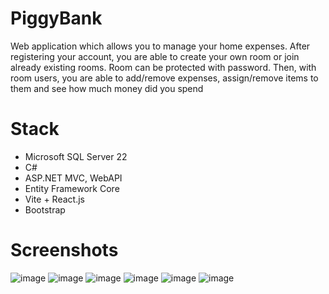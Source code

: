 # PiggyBank
Web application which allows you to manage your home expenses. After registering your account, you are able to create your own room or join already existing rooms. Room can be protected with password. Then, with room users, you are able to add/remove expenses, assign/remove items to them and see how much money did you spend

# Stack
- Microsoft SQL Server 22
- C#
- ASP.NET MVC, WebAPI
- Entity Framework Core
- Vite + React.js
- Bootstrap

# Screenshots
![image](https://github.com/user-attachments/assets/633d589a-7602-4130-9a78-001eea4a47f4)
![image](https://github.com/user-attachments/assets/3d0956ca-2f9a-4394-bbb4-0907e1e6e2fd)
![image](https://github.com/user-attachments/assets/fd4d651c-c42b-4d52-8578-cf8573dfe937)
![image](https://github.com/user-attachments/assets/a3ce9b22-3715-434d-a15a-9412caaa8fd5)
![image](https://github.com/user-attachments/assets/51be7809-52c3-44a9-8136-17deeb0c9359)
![image](https://github.com/user-attachments/assets/ddddcd91-ceb0-4d6d-8d67-90ea4a4d4d31)
